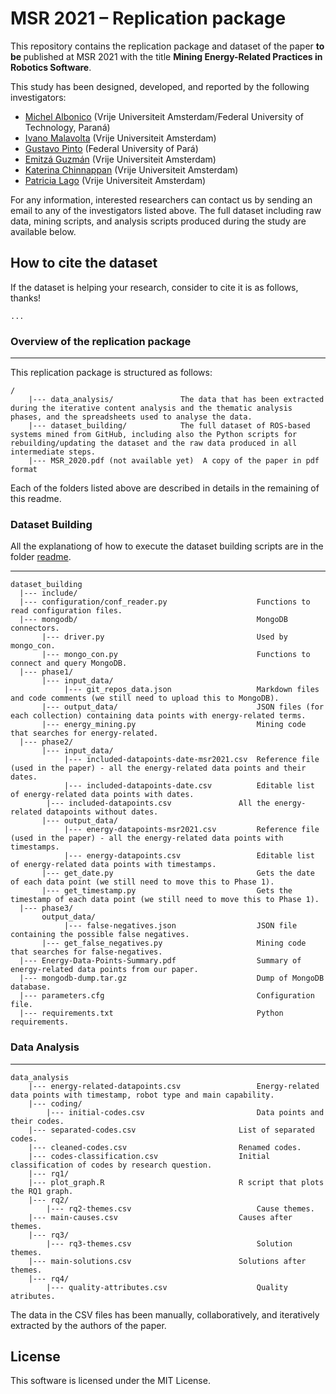 # MSR 2021 – Replication package

<!--[![DOI](https://zenodo.org/badge/DOI/10.5281/zenodo.3672050.svg)](https://doi.org/10.5281/zenodo.3672050)-->

This repository contains the replication package and dataset of the paper <b>to be </b> published at MSR 2021 with the title **Mining Energy-Related Practices in Robotics Software**.

This study has been designed, developed, and reported by the following investigators:

- [Michel Albonico](https://michelalbonico.github.io) (Vrije Universiteit Amsterdam/Federal University of Technology, Paraná) 
- [Ivano Malavolta](https://www.ivanomalavolta.com) (Vrije Universiteit Amsterdam)
- [Gustavo Pinto](https://gustavopinto.org/) (Federal University of Pará)
- [Emitzá Guzmán](https://scholar.google.ch/citations?user=cMs97_YAAAAJ&hl=en) (Vrije Universiteit Amsterdam)
- [Katerina Chinnappan](http://katerinachinnppan.com/) (Vrije Universiteit Amsterdam)
- [Patricia Lago](https://www.cs.vu.nl/~patricia/Patricia_Lago/Home.html) (Vrije Universiteit Amsterdam)

For any information, interested researchers can contact us by sending an email to any of the investigators listed above.
The full dataset including raw data, mining scripts, and analysis scripts produced during the study are available below.

## How to cite the dataset
If the dataset is helping your research, consider to cite it is as follows, thanks!

```
...
```

### Overview of the replication package
---

This replication package is structured as follows:

```
/
    |--- data_analysis/       		  The data that has been extracted during the iterative content analysis and the thematic analysis phases, and the spreadsheets used to analyse the data.
    |--- dataset_building/     		  The full dataset of ROS-based systems mined from GitHub, including also the Python scripts for rebuilding/updating the dataset and the raw data produced in all intermediate steps.
    |--- MSR_2020.pdf (not available yet)  A copy of the paper in pdf format
```

Each of the folders listed above are described in details in the remaining of this readme.

### Dataset Building

All the explanationg of how to execute the dataset building scripts are in the folder [readme](https://github.com/S2-group/msr-2021-green-practices-replication-package/blob/main/dataset_building/README.md).

---
```
dataset_building
  |--- include/
  |--- configuration/conf_reader.py                    Functions to read configuration files.
  |--- mongodb/                                        MongoDB connectors.
       |--- driver.py                                  Used by mongo_con.
       |--- mongo_con.py                               Functions to connect and query MongoDB. 
  |--- phase1/
       |--- input_data/                                
            |--- git_repos_data.json                   Markdown files and code comments (we still need to upload this to MongoDB).
       |--- output_data/                               JSON files (for each collection) containing data points with energy-related terms.
       |--- energy_mining.py                           Mining code that searches for energy-related.
  |--- phase2/
       |--- input_data/
            |--- included-datapoints-date-msr2021.csv  Reference file (used in the paper) - all the energy-related data points and their dates.     
            |--- included-datapoints-date.csv          Editable list of energy-related data points with dates.
	    |--- included-datapoints.csv               All the energy-related datapoints without dates.
       |--- output_data/
            |--- energy-datapoints-msr2021.csv         Reference file (used in the paper) - all the energy-related data points with timestamps.
            |--- energy-datapoints.csv                 Editable list of energy-related data points with timestamps.
       |--- get_date.py	                               Gets the date of each data point (we still need to move this to Phase 1).
       |--- get_timestamp.py                           Gets the timestamp of each data point (we still need to move this to Phase 1).
  |--- phase3/
       output_data/
            |--- false-negatives.json                  JSON file containing the possible false negatives.
       |--- get_false_negatives.py                     Mining code that searches for false-negatives.
  |--- Energy-Data-Points-Summary.pdf                  Summary of energy-related data points from our paper.
  |--- mongodb-dump.tar.gz                             Dump of MongoDB database.
  |--- parameters.cfg                                  Configuration file.
  |--- requirements.txt                                Python requirements.
```

### Data Analysis
---
```
data_analysis
    |--- energy-related-datapoints.csv                 Energy-related data points with timestamp, robot type and main capability.
    |--- coding/
        |--- initial-codes.csv                         Data points and their codes.
	|--- separated-codes.csv                       List of separated codes.
	|--- cleaned-codes.csv                         Renamed codes.
	|--- codes-classification.csv                  Initial classification of codes by research question.
    |--- rq1/
	|--- plot_graph.R                              R script that plots the RQ1 graph.
    |--- rq2/
        |--- rq2-themes.csv                            Cause themes.               
	|--- main-causes.csv                           Causes after themes.
    |--- rq3/
        |--- rq3-themes.csv                            Solution themes.
	|--- main-solutions.csv                        Solutions after themes.
    |--- rq4/
    	|--- quality-attributes.csv                    Quality atributes.
```
The data in the CSV files has been manually, collaboratively, and iteratively extracted by the authors of the paper. 

## License

This software is licensed under the MIT License.
